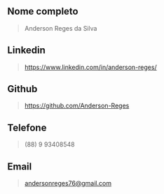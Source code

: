 ## Nome completo
> Anderson Reges da Silva
## Linkedin
> https://www.linkedin.com/in/anderson-reges/
## Github
> https://github.com/Anderson-Reges
## Telefone
> (88) 9 93408548
## Email
> andersonreges76@gmail.com
